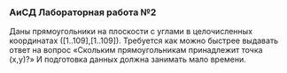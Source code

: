### AиСД Лабораторная работа №2

Даны прямоугольники на плоскости с углами в целочисленных координатах ([1..109],[1..109]).
Требуется как можно быстрее выдавать ответ на вопрос «Скольким прямоугольникам принадлежит точка (x,y)?» И подготовка данных должна занимать мало времени.

